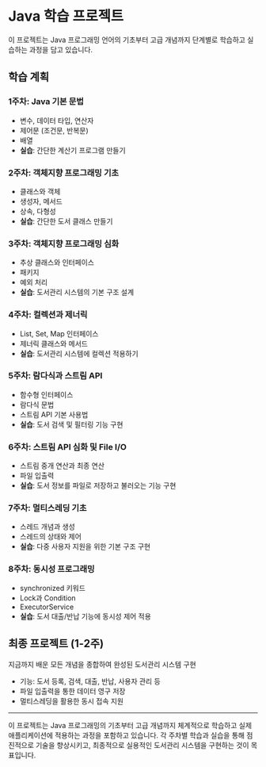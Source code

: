 # Java 학습 프로젝트

이 프로젝트는 Java 프로그래밍 언어의 기초부터 고급 개념까지 단계별로 학습하고 실습하는 과정을 담고 있습니다.

## 학습 계획

### 1주차: Java 기본 문법
- 변수, 데이터 타입, 연산자
- 제어문 (조건문, 반복문)
- 배열
- **실습**: 간단한 계산기 프로그램 만들기

### 2주차: 객체지향 프로그래밍 기초
- 클래스와 객체
- 생성자, 메서드
- 상속, 다형성
- **실습**: 간단한 도서 클래스 만들기

### 3주차: 객체지향 프로그래밍 심화
- 추상 클래스와 인터페이스
- 패키지
- 예외 처리
- **실습**: 도서관리 시스템의 기본 구조 설계

### 4주차: 컬렉션과 제너릭
- List, Set, Map 인터페이스
- 제너릭 클래스와 메서드
- **실습**: 도서관리 시스템에 컬렉션 적용하기

### 5주차: 람다식과 스트림 API
- 함수형 인터페이스
- 람다식 문법
- 스트림 API 기본 사용법
- **실습**: 도서 검색 및 필터링 기능 구현

### 6주차: 스트림 API 심화 및 File I/O
- 스트림 중개 연산과 최종 연산
- 파일 입출력
- **실습**: 도서 정보를 파일로 저장하고 불러오는 기능 구현

### 7주차: 멀티스레딩 기초
- 스레드 개념과 생성
- 스레드의 상태와 제어
- **실습**: 다중 사용자 지원을 위한 기본 구조 구현

### 8주차: 동시성 프로그래밍
- synchronized 키워드
- Lock과 Condition
- ExecutorService
- **실습**: 도서 대출/반납 기능에 동시성 제어 적용

## 최종 프로젝트 (1-2주)
지금까지 배운 모든 개념을 종합하여 완성된 도서관리 시스템 구현
- 기능: 도서 등록, 검색, 대출, 반납, 사용자 관리 등
- 파일 입출력을 통한 데이터 영구 저장
- 멀티스레딩을 활용한 동시 접속 지원

---

이 프로젝트는 Java 프로그래밍의 기초부터 고급 개념까지 체계적으로 학습하고 실제 애플리케이션에 적용하는 과정을 포함하고 있습니다. 각 주차별 학습과 실습을 통해 점진적으로 기술을 향상시키고, 최종적으로 실용적인 도서관리 시스템을 구현하는 것이 목표입니다.